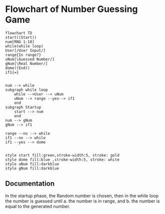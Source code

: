 # Flowchart of Number Guessing Game
``` mermaid
flowchart TD
start((Start))
num[RNG 1-10]
while(while loop)
User[/User Input/]
range{In range?}
uNum[\Guessed Number/]
gNum[\Real Number/]
dome((End))
if1{=}


num --> while 
subgraph while loop
    while -->User --> uNum 
    uNum --> range --yes--> if1
    end
subgraph Startup
    start --> num
    end 
num --> gNum
gNum --> if1

range --no --> while
if1 --no --> while
if1 --yes --> dome


style start fill:green,stroke-width:5, stroke: gold
style dome fill:blue ,stroke-width:5, stroke: white
style uNum fill:darkblue
style gNum fill:darkblue

```
## Documentation
In the startup phase, the Random number is chosen, then in the while loop the number is guessed until a. the number is in range, and b. the number is equal to the generated number.